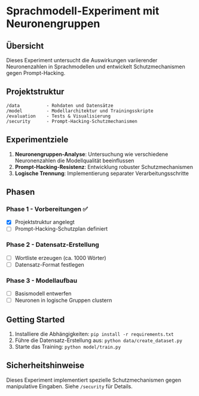 # Sprachmodell-Experiment mit Neuronengruppen

## Übersicht
Dieses Experiment untersucht die Auswirkungen variierender Neuronenzahlen in Sprachmodellen und entwickelt Schutzmechanismen gegen Prompt-Hacking.

## Projektstruktur

```
/data          - Rohdaten und Datensätze
/model         - Modellarchitektur und Trainingsskripte  
/evaluation    - Tests & Visualisierung
/security      - Prompt-Hacking-Schutzmechanismen
```

## Experimentziele

1. **Neuronengruppen-Analyse**: Untersuchung wie verschiedene Neuronenzahlen die Modellqualität beeinflussen
2. **Prompt-Hacking-Resistenz**: Entwicklung robuster Schutzmechanismen
3. **Logische Trennung**: Implementierung separater Verarbeitungsschritte

## Phasen

### Phase 1 - Vorbereitungen ✅
- [x] Projektstruktur angelegt
- [ ] Prompt-Hacking-Schutzplan definiert

### Phase 2 - Datensatz-Erstellung
- [ ] Wortliste erzeugen (ca. 1000 Wörter)
- [ ] Datensatz-Format festlegen

### Phase 3 - Modellaufbau  
- [ ] Basismodell entwerfen
- [ ] Neuronen in logische Gruppen clustern

## Getting Started

1. Installiere die Abhängigkeiten: `pip install -r requirements.txt`
2. Führe die Datensatz-Erstellung aus: `python data/create_dataset.py`
3. Starte das Training: `python model/train.py`

## Sicherheitshinweise

Dieses Experiment implementiert spezielle Schutzmechanismen gegen manipulative Eingaben. Siehe `/security` für Details.
